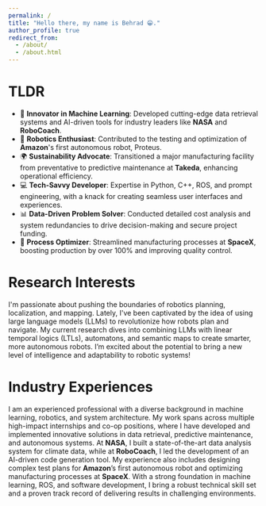 ```yaml
---
permalink: /
title: "Hello there, my name is Behrad 😁."
author_profile: true
redirect_from: 
  - /about/
  - /about.html
---
```

TLDR
======
- 🚀 **Innovator in Machine Learning**: Developed cutting-edge data retrieval systems and AI-driven tools for industry leaders like **NASA** and **RoboCoach**.
- 🤖 **Robotics Enthusiast**: Contributed to the testing and optimization of **Amazon**'s first autonomous robot, Proteus.
- 🌍 **Sustainability Advocate**: Transitioned a major manufacturing facility from preventative to predictive maintenance at **Takeda**, enhancing operational efficiency.
- 💻 **Tech-Savvy Developer**: Expertise in Python, C++, ROS, and prompt engineering, with a knack for creating seamless user interfaces and experiences.
- 📊 **Data-Driven Problem Solver**: Conducted detailed cost analysis and system redundancies to drive decision-making and secure project funding.
- 🔧 **Process Optimizer**: Streamlined manufacturing processes at **SpaceX**, boosting production by over 100% and improving quality control.

Research Interests
======
I'm passionate about pushing the boundaries of robotics planning, localization, and mapping. Lately, I've been captivated by the idea of using large language models (LLMs) to revolutionize how robots plan and navigate. My current research dives into combining LLMs with linear temporal logics (LTLs), automatons, and semantic maps to create smarter, more autonomous robots. I’m excited about the potential to bring a new level of intelligence and adaptability to robotic systems!

Industry Experiences
======
I am an experienced professional with a diverse background in machine learning, robotics, and system architecture. My work spans across multiple high-impact internships and co-op positions, where I have developed and implemented innovative solutions in data retrieval, predictive maintenance, and autonomous systems. At **NASA**, I built a state-of-the-art data analysis system for climate data, while at **RoboCoach**, I led the development of an AI-driven code generation tool. My experience also includes designing complex test plans for **Amazon**’s first autonomous robot and optimizing manufacturing processes at **SpaceX**. With a strong foundation in machine learning, ROS, and software development, I bring a robust technical skill set and a proven track record of delivering results in challenging environments.


